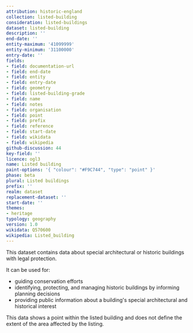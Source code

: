 ```yaml
---
attribution: historic-england
collection: listed-building
consideration: listed-buildings
dataset: listed-building
description: ''
end-date: ''
entity-maximum: '41099999'
entity-minimum: '31100000'
entry-date: ''
fields:
- field: documentation-url
- field: end-date
- field: entity
- field: entry-date
- field: geometry
- field: listed-building-grade
- field: name
- field: notes
- field: organisation
- field: point
- field: prefix
- field: reference
- field: start-date
- field: wikidata
- field: wikipedia
github-discussion: 44
key-field: ''
licence: ogl3
name: Listed building
paint-options: '{ "colour": "#F9C744", "type": "point" }'
phase: beta
plural: Listed buildings
prefix: ''
realm: dataset
replacement-dataset: ''
start-date: ''
themes:
- heritage
typology: geography
version: 1.0
wikidata: Q570600
wikipedia: Listed_building
---
```


This dataset contains data about special architectural or historic buildings with legal protection.

It can be used for:
<ul>
<li>guiding conservation efforts</li>
<li>identifying, protecting, and managing historic buildings by informing planning decisions</li>
<li>providing public information about a building's special architectural and historical interest</li>
</ul>

This data shows a point within the listed building and does not define the extent of the area affected by the listing.
